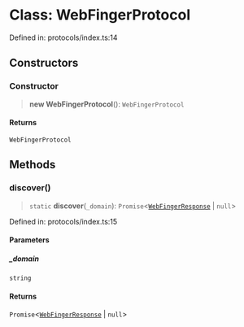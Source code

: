 # Class: WebFingerProtocol

Defined in: protocols/index.ts:14

## Constructors

### Constructor

> **new WebFingerProtocol**(): `WebFingerProtocol`

#### Returns

`WebFingerProtocol`

## Methods

### discover()

> `static` **discover**(`_domain`): `Promise`\<[`WebFingerResponse`](../interfaces/WebFingerResponse.md) \| `null`\>

Defined in: protocols/index.ts:15

#### Parameters

##### \_domain

`string`

#### Returns

`Promise`\<[`WebFingerResponse`](../interfaces/WebFingerResponse.md) \| `null`\>
